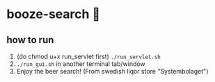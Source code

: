 # booze-search :beer:

## how to run
1. (do chmod u+x run_servlet first) `./run_servlet.sh`
2. `./run_gui.sh` in another terminal tab/window
3. Enjoy the beer search! (From swedish liqor store "Systembolaget")